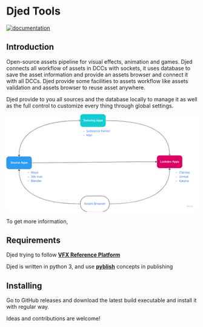 
Djed Tools
====

[![documentation]()]()


Introduction
------------

Open-source assets pipeline for visual effects, animation and games. Djed connects all workflow of assets in DCCs with
sockets, it uses database to save the asset information and provide an assets browser and connect it with all DCCs.
Djed provide some facilities to assets workflow like assets validation and assets browser to reuse asset anywhere.

Djed provide to you all sources and the database locally to manage it as well as the full control to customize every
thing through global settings.

![img_1.png](docs/screenshots/main_diagram.png)

To get more information,

Requirements
------------

Djed trying to follow [**VFX Reference Platform**](https://vfxplatform.com/)

Djed is written in python 3, and use [**pyblish**](https://pyblish.com/) concepts in publishing


Installing
------------
Go to GitHub releases and download the latest build executable and install it with regular way.

Ideas and contributions are welcome!
